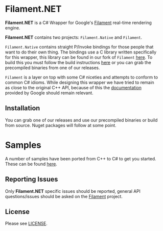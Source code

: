 # Filament.NET

**Filament.NET** is a C# Wrapper for Google's [Filament](https://github.com/google/filament) real-time rendering engine.

**Filament.NET** contains two projects: `Filament.Native` and `Filament`.

`Filament.Native` contains straight P/Invoke bindings for those people that want to do their own thing. The bindings use a C library written specifically for this wrapper, this library can be found in our fork of `Filament` [here](https://github.com/chicken-with-lips/filament/tree/main/dotnet/filament). To build this you must follow the build instructions [here](https://github.com/chicken-with-lips/filament/blob/main/BUILDING.md) or you can grab the precompiled binaries from one of our releases.

`Filament` is a layer on top with some C# niceties and attempts to conform to common C# idioms. While designing this wrapper we have tried to remain as close to the original C++ API, because of this the [documentation](https://github.com/google/filament#documentation) provided by Google should remain relevant.

## Installation
You can grab one of our releases and use our precompiled binaries or build from source. Nuget packages will follow at some point.

# Samples
A number of samples have been ported from C++ to C# to get you started. These can be found [here](https://github.com/chicken-with-lips/filament-dotnet/tree/master/Samples).

## Reporting Issues
Only **Filament.NET** specific issues should be reported, general API questions/issues should be asked on the [Filament](https://github.com/google/filament/issues) project.

## License
Please see [LICENSE](https://github.com/chicken-with-lips/filament-dotnet/blob/master/LICENSE).
